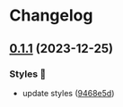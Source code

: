 # Changelog

## [0.1.1](https://github.com/hbstack/syntax-highlighting/compare/styles/autumn/v0.1.0...styles/autumn/v0.1.1) (2023-12-25)


### Styles 🎨

* update styles ([9468e5d](https://github.com/hbstack/syntax-highlighting/commit/9468e5d054f6c1775a1966bcf308506cebd2f804))
